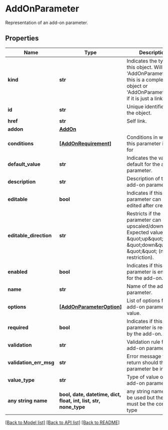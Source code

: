 # AddOnParameter

Representation of an add-on parameter.

## Properties
Name | Type | Description | Notes
------------ | ------------- | ------------- | -------------
**kind** | **str** | Indicates the type of this object. Will be &#39;AddOnParameter&#39; if this is a complete object or &#39;AddOnParameterLink&#39; if it is just a link. | [optional] 
**id** | **str** | Unique identifier of the object. | [optional] 
**href** | **str** | Self link. | [optional] 
**addon** | [**AddOn**](AddOn.md) |  | [optional] 
**conditions** | [**[AddOnRequirement]**](AddOnRequirement.md) | Conditions in which this parameter is valid for | [optional] 
**default_value** | **str** | Indicates the value default for the add-on parameter. | [optional] 
**description** | **str** | Description of the add-on parameter. | [optional] 
**editable** | **bool** | Indicates if this parameter can be edited after creation. | [optional] 
**editable_direction** | **str** | Restricts if the parameter can be upscaled/downscaled Expected values are \&quot;up\&quot;, \&quot;down\&quot;, or \&quot;\&quot; (no restriction). | [optional] 
**enabled** | **bool** | Indicates if this parameter is enabled for the add-on. | [optional] 
**name** | **str** | Name of the add-on parameter. | [optional] 
**options** | [**[AddOnParameterOption]**](AddOnParameterOption.md) | List of options for the add-on parameter value. | [optional] 
**required** | **bool** | Indicates if this parameter is required by the add-on. | [optional] 
**validation** | **str** | Validation rule for the add-on parameter. | [optional] 
**validation_err_msg** | **str** | Error message to return should the parameter be invalid. | [optional] 
**value_type** | **str** | Type of value of the add-on parameter. | [optional] 
**any string name** | **bool, date, datetime, dict, float, int, list, str, none_type** | any string name can be used but the value must be the correct type | [optional]

[[Back to Model list]](../README.md#documentation-for-models) [[Back to API list]](../README.md#documentation-for-api-endpoints) [[Back to README]](../README.md)


